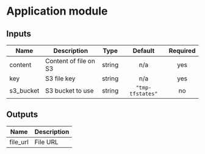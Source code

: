 # Application module

<!-- BEGINNING OF PRE-COMMIT-TERRAFORM DOCS HOOK -->
## Inputs

| Name | Description | Type | Default | Required |
|------|-------------|:----:|:-----:|:-----:|
| content | Content of file on S3 | string | n/a | yes |
| key | S3 file key | string | n/a | yes |
| s3\_bucket | S3 bucket to use | string | `"tmp-tfstates"` | no |

## Outputs

| Name | Description |
|------|-------------|
| file\_url | File URL |

<!-- END OF PRE-COMMIT-TERRAFORM DOCS HOOK -->

